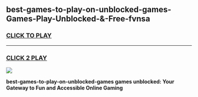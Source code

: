 
## best-games-to-play-on-unblocked-games-Games-Play-Unblocked-&-Free-fvnsa
<h3>
<a href="https://premium76.site?title=best-games-to-play-on-unblocked-games&ref=24A">CLICK TO PLAY</a></h3>
<hr>

<h3>
<a href="https://premium76.site?title=best-games-to-play-on-unblocked-games&ref=24A">CLICK 2 PLAY</a>
  
</h3>

<a href="https://premium76.site?title=best-games-to-play-on-unblocked-games&ref=24A"><img src="https://clearcache.store/games.png"></a>


**best-games-to-play-on-unblocked-games games unblocked: Your Gateway to Fun and Accessible Online Gaming**
